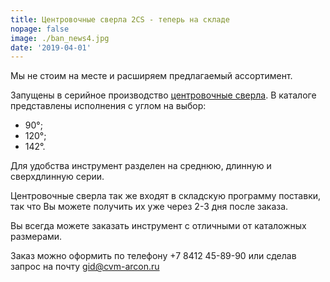 ```yaml
---
title: Центровочные сверла 2CS - теперь на складе
nopage: false
image: ./ban_news4.jpg
date: '2019-04-01'
---
```

Мы не стоим на месте и расширяем предлагаемый ассортимент. 

Запущены в серийное производство [центровочные сверла](/catalog/drills). В каталоге представлены исполнения с углом на выбор:

* 90°;
* 120°;
* 142°. 

Для удобства инструмент разделен на среднюю, длинную и сверхдлинную серии.

Центровочные сверла так же входят в складскую программу поставки, так что Вы можете получить их уже через 2-3 дня после заказа.

<p class="lead">
Вы всегда можете заказать инструмент с отличными от каталожных размерами.
</p>

Заказ можно оформить по телефону +7 8412 45-89-90 или сделав запрос на почту gid@cvm-arcon.ru
